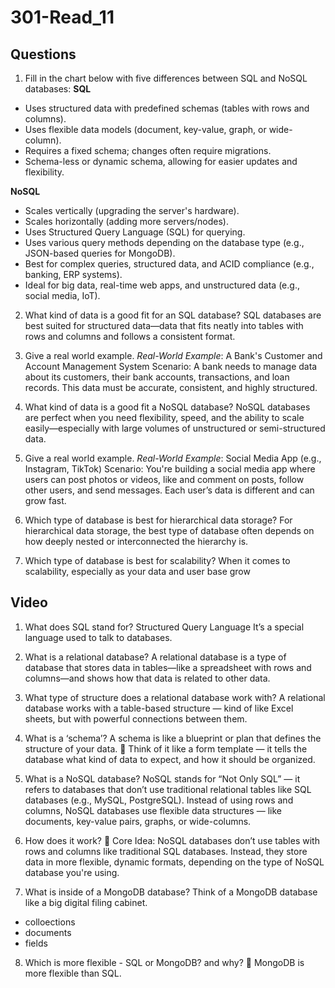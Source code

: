 # 301-Read_11

## Questions

1. Fill in the chart below with five differences between SQL and NoSQL databases:
**SQL**

 - Uses structured data with predefined schemas (tables with rows and columns).
 - Uses flexible data models (document, key-value, graph, or wide-column).
 - Requires a fixed schema; changes often require migrations.
 - Schema-less or dynamic schema, allowing for easier updates and flexibility.

**NoSQL**

 - Scales vertically (upgrading the server's hardware).
 - Scales horizontally (adding more servers/nodes).
 - Uses Structured Query Language (SQL) for querying.
 - Uses various query methods depending on the database type (e.g., JSON-based queries for MongoDB).
- Best for complex queries, structured data, and ACID compliance (e.g., banking, ERP systems).
- Ideal for big data, real-time web apps, and unstructured data (e.g., social media, IoT).

2. What kind of data is a good fit for an SQL database?
SQL databases are best suited for structured data—data that fits neatly into tables with rows and columns and follows a consistent format. 

3. Give a real world example.
*Real-World Example*: A Bank's Customer and Account Management System
Scenario:
A bank needs to manage data about its customers, their bank accounts, transactions, and loan records. This data must be accurate, consistent, and highly structured.

4. What kind of data is a good fit a NoSQL database?
NoSQL databases are perfect when you need flexibility, speed, and the ability to scale easily—especially with large volumes of unstructured or semi-structured data.

5. Give a real world example.
*Real-World Example*: Social Media App (e.g., Instagram, TikTok)
Scenario:
You're building a social media app where users can post photos or videos, like and comment on posts, follow other users, and send messages. Each user’s data is different and can grow fast.

6. Which type of database is best for hierarchical data storage?
For hierarchical data storage, the best type of database often depends on how deeply nested or interconnected the hierarchy is.

7. Which type of database is best for scalability?
When it comes to scalability, especially as your data and user base grow

## Video
1. What does SQL stand for?
Structured Query Language
It’s a special language used to talk to databases. 

2. What is a relational database?
A relational database is a type of database that stores data in tables—like a spreadsheet with rows and columns—and shows how that data is related to other data.

3. What type of structure does a relational database work with?
A relational database works with a table-based structure — kind of like Excel sheets, but with powerful connections between them.

4. What is a ‘schema’?
A schema is like a blueprint or plan that defines the structure of your data.
🧠 Think of it like a form template — it tells the database what kind of data to expect, and how it should be organized.

5. What is a NoSQL database?
NoSQL stands for “Not Only SQL” — it refers to databases that don’t use traditional relational tables like SQL databases (e.g., MySQL, PostgreSQL).
Instead of using rows and columns, NoSQL databases use flexible data structures — like documents, key-value pairs, graphs, or wide-columns.

6. How does it work?
🧠 Core Idea:
NoSQL databases don’t use tables with rows and columns like traditional SQL databases.
Instead, they store data in more flexible, dynamic formats, depending on the type of NoSQL database you're using.

7. What is inside of a MongoDB database?
Think of a MongoDB database like a big digital filing cabinet.
- colloections
- documents
- fields 

8. Which is more flexible - SQL or MongoDB? and why?
🥇 MongoDB is more flexible than SQL.
 


